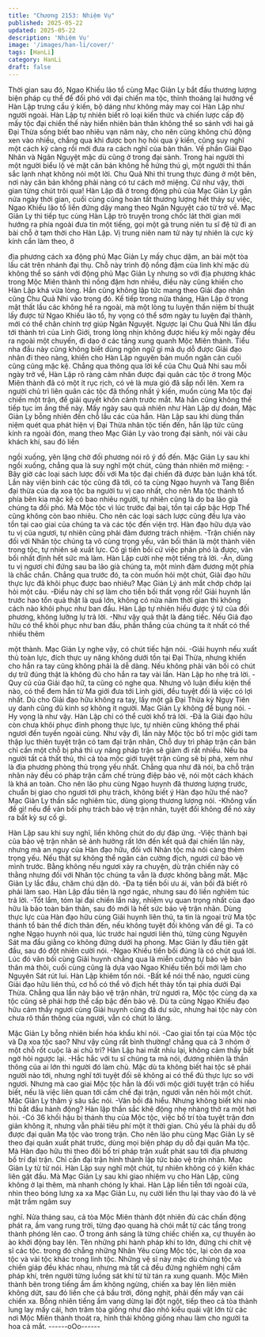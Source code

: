 ```yaml
---
title: "Chương 2153: Nhiệm Vụ"
published: 2025-05-22
updated: 2025-05-22
description: 'Nhiệm Vụ'
image: '/images/han-li/cover/'
tags: [HanLi]
category: HanLi
draft: false
---
```


Thời gian sau đó, Ngao Khiếu lão tổ cùng Mạc Giản Ly bắt đầu
thương lượng biện pháp cụ thể để đối phó với đại chiến ma tộc,
thỉnh thoảng lại hướng về Hàn Lập trưng cầu ý kiến, bộ dáng như
không mảy may coi Hàn Lập như người ngoài.
Hàn Lập tự nhiên biết rõ loại kiến thức và chiến lược cấp độ mấy
tộc đại chiến thế này hiển nhiên bản thân không thể so sánh với
hai gã Đại Thừa sống biết bao nhiêu vạn năm này, cho nên cũng
không chủ động xen vào nhiều, chẳng qua khi được bọn họ hỏi
qua ý kiến, cũng suy nghĩ một cách kỹ càng rồi mới đưa ra cách
nghĩ của bản thân.
Về phần Giải Đạo Nhân và Ngân Nguyệt mặc dù cũng ở trong đại
sảnh.
Trong hai người thì một người biểu lộ vẻ mặt căn bản không hề
hứng thú gì, một người thì thần sắc lạnh nhạt không nói một lời.
Chu Quả Nhi thì trung thực đúng ở một bên, nơi này căn bản
không phải nàng có tư cách mở miệng.
Cứ như vậy, thời gian từng chút trôi qua!
Hàn Lập đã ở trong động phủ của Mạc Giản Ly gần nửa ngày thời
gian, cuối cùng cũng hoàn tất thương lượng hết thảy sự việc,
Ngao Khiếu lão tổ liền đứng dậy mang theo Ngân Nguyệt cáo từ
trở về.
Mạc Giản Ly thì tiếp tục cùng Hàn Lập trò truyện trong chốc lát
thời gian mới hướng ra phía ngoài đưa tin một tiếng, gọi một gã
trung niên tu sĩ đệ tử đi an bài chỗ ở tạm thời cho Hàn Lập.
Vị trung niên nam tử này tự nhiên là cực kỳ kính cẩn làm theo, ở

địa phương cách xa động phủ Mạc Giản Ly mấy chục dặm, an bài
một tòa lầu cát trên nhánh đại thụ.
Chỗ này trình độ nồng đậm của linh khí mặc dù không thể so
sánh với động phủ Mạc Giản Ly nhưng so với địa phương khác
trong Mộc Miên thành thì nồng đậm hơn nhiều, điều này cũng
khiến cho Hàn Lập khá vừa lòng.
Hắn cũng không lập tức mang theo Giải đạo nhân cũng Chu Quả
Nhi vào trong đó.
Kế tiếp trong nửa tháng, Hàn Lập ở trong mật thất lầu các không
hề ra ngoài, mà một lòng tu luyện thần niệm bí thuật lấy được từ
Ngao Khiếu lão tổ, hy vọng có thể sớm ngày tu luyện đại thành,
mới có thể chân chính trợ giúp Ngân Nguyệt.
Ngược lại Chu Quả Nhi lần đầu tới thành trì của Linh Giới, trong
lòng nhịn không được hiếu kỳ mỗi ngày đều ra ngoài một chuyến,
đi dạo ở các tầng xung quanh Mộc Miên thành.
Tiểu nha đầu này cũng không biết dùng ngôn ngữ gì mà dụ dỗ
được Giải đạo nhân đi theo nàng, khiến cho Hàn Lập nguyên bản
muốn ngăn cản cuối cũng cũng mặc kệ.
Chẳng qua thông qua lời kể của Chu Quả Nhi sau mỗi ngày trở
về, Hàn Lập rõ ràng cảm nhân được đại quân các tộc ở trong Mộc
Miên thành đã có một ít rục rịch, có vẻ là mưa gió đã sắp nổi lên.
Xem ra người chủ trì liên quân các tộc đã thống nhất ý kiến, muốn
cùng Ma tộc đại chiến một trận, để giải quyết khốn cảnh trước
mắt.
Mà hắn cũng không thế tiếp tục im ắng thế này.
Mấy ngày sau quả nhiên như Hàn Lập dự đoán, Mặc Giản Ly
bỗng nhiên đến chỗ lầu các của hắn.
Hàn Lập sau khi dùng thần niệm quét qua phát hiện vị Đại Thừa
nhân tộc tiến đến, hắn lập tức cũng kính ra ngoài đón, mang theo
Mạc Giản Ly vào trong đại sảnh, nói vài câu khách khí, sau đó liền

ngồi xuống, yên lặng chờ đối phương nói rõ ý đồ đến.
Mặc Giản Ly sau khi ngồi xuống, chẳng qua là suy nghĩ một chút,
cũng thản nhiên mở miệng:
-Bây giờ các loại sách lược đối với Ma tộc đại chiến đã được bàn
luận khá tốt. Lần này viện binh các tộc cũng đã tới, có ta cùng
Ngạo huynh và Tang Biển đại thừa của dạ xoa tộc ba người tu vị
cao nhất, cho nên Ma tộc thánh tổ phía bên kia mặc kệ có bao
nhiêu người, tự nhiên cũng là do ba lão già chúng ta đối phó. Mà
Mộc tộc vì lúc trước đại bại, tồn tại cấp bậc Hợp Thể cũng không
còn bao nhiêu. Cho nên các loại sách lược cũng đều lựa vào tồn
tại cao giai của chúng ta và các tộc đến viện trợ.
Hàn đạo hữu dựa vào tu vị của ngươi, tự nhiên cũng phải đảm
đương trách nhiệm.
-Trận chiến này đối với Nhân tộc chúng ta vô cùng trọng yếu, vãn
bối thân là một thành viên trong tộc, tự nhiên sẽ xuất lực. Có gì
tiền bối cứ việc phân phó là được, vãn bối nhất định hết sức mà
làm.
Hàn Lập cười nhẹ một tiếng trả lời.
-Ân, dùng tu vị ngươi chỉ đứng sau ba lão già chúng ta, một mình
đảm đương một phía là chắc chắn. Chẳng qua trước đó, ta còn
muốn hỏi một chút, Giải đạo hữu thực lực đã khôi phục được bao
nhiêu?
Mạc Giản Lý ánh mắt chớp chớp lại hỏi một câu.
-Điểu này chỉ sợ làm cho tiền bối thất vọng rồi! Giải huynh lần
trước hao tổn quả thật là quá lớn, không có nửa năm thời gian thì
không cách nào khôi phục như ban đầu.
Hàn Lập tự nhiên hiểu được ý tứ của đối phương, không lưỡng lự
trả lời.
-Như vậy quả thật là đáng tiếc. Nếu Giả đạo hữu có thể khôi phục
như ban đầu, phần thắng của chúng ta ít nhất có thể nhiều thêm

một thành.
Mạc Giản Ly nghe vậy, có chút tiếc hận nói.
-Giải huynh nếu xuất thủ toàn lực, đích thực uy năng không dưới
tồn tại Đại Thừa, nhưng khiến cho hắn ra tay cũng không phải là
dễ dàng. Nếu không phải vãn bối có chút dự trữ đúng thật là
không đủ cho hắn ra tay vài lần.
Hàn Lập ho nhẹ trả lời.
-Quy củ của Giải đạo hữ, ta cũng có nghe qua. Nhưng vô luận
điều kiện thế nào, có thể đem hắn từ Ma giới đưa tới Linh giới,
đều tuyệt đối là việc có lợi nhất. Dù cho Giải đạo hữu không ra
tay, lấy một gã Đại Thừa kỳ Ngụy Tiên uy danh cũng đủ kinh sợ
không ít người.
Mạc Giản Ly không để bụng nói.
-Hy vọng là như vậy.
Hàn Lập chỉ có thể cười khổ trả lời.
-Đã là Giải đạo hữu còn chưa khôi phục đỉnh phong thực lực, tự
nhiên cũng không thể phái ngươi đến tuyến ngoài cùng. Như vậy
đi, lần này Mộc tộc bố trí mộc giới tam thập lục thiên tuyệt trận có
tam đại trận nhãn, Chỗ duy trì pháp trận căn bản chỉ cần một chỗ
bị phá thì uy năng pháp trận sẽ giảm đi rất nhiều. Nếu ba người
tất cả thất thủ, thì cả tòa mộc giới tuyệt trận cũng sẽ bị phá, xem
như là địa phương phòng thủ trọng yếu nhất. Chẳng qua như đã
nói, ba chỗ trận nhãn này đều có pháp trận cấm chế trùng điệp
bảo vệ, nói một cách khách là khá an toàn. Cho nên lão phu cùng
Ngạo huynh đã thương lượng trước, chuẩn bị giao cho ngươi tới
phụ trách, không biết ý Hàn đạo hữu thế nào?
Mạc Giản Ly thần sắc nghiêm túc, dùng giọng thương lượng nói.
-Không vấn đề gì! nếu để vãn bối phụ trách bảo vệ trận nhãn,
tuyệt đối không để nó xảy ra bất kỳ sự cố gì.

Hàn Lập sau khi suy nghĩ, liền không chút do dự đáp ứng.
-Việc thành bại của bảo vệ trận nhãn sẽ ảnh hưởng rất lớn đến
kết quả đại chiến lần này, nhưng mà an nguy của Hàn đạo hữu,
đối với Nhân tộc mà nói càng thêm trọng yếu. Nếu thật sự không
thể ngăn cản cường địch, ngươi cứ bảo vệ mình trước. Bằng
không nếu ngươi xảy ra chuyện, dù trận chiến này có thằng
nhưng đối với Nhân tộc chúng ta vẫn là được không bằng mất.
Mặc Giản Ly lắc đầu, chăm chú dặn dò.
-Đa tạ tiền bối ưu ái, vãn bối đã biết rõ phải làm sao.
Hàn Lập đầu tiên là ngơ ngác, nhưng sau đó liền nghiêm túc trả
lời.
-Tốt lắm, tóm lại đại chiến lần này, nhiệm vụ quan trọng nhất của
đạo hữu là bảo toàn bản thân, sau đó mới là hết sức bảo vệ trận
nhãn. Dùng thực lực của Hàn đạo hữu cùng Giải huynh liên thủ,
ta tin là ngoại trừ Ma tộc thánh tổ bản thể đích thân đến, nếu
không tuyệt đối không vấn đề gì. Ta có nghe Ngạo huynh nói qua,
lúc trước hai ngươi liên thủ, từng cùng Nguyên Sát ma đầu giằng
co không đứng dưới hạ phong.
Mạc Giản ly đầu tiên gật đầu, sau đó đột nhiên cười nói.
-Ngao Khiếu tiền bối đúng là có chút quá lời. Lúc đó vãn bối cùng
Giải huynh chẳng qua là miễn cưỡng tự bảo vệ bản thân mà thôi,
cuối cùng cũng là dựa vào Ngao Khiếu tiền bối mới làm cho
Nguyên Sát rút lui.
Hàn Lập khiêm tốn nói.
-Bất kể nói thể nào, ngươi cùng Giải đạo hữu liên thủ, cơ hồ có
thể vô địch hết thảy tồn tại phía dưới Đại Thừa. Chẳng qua lần
này bảo vệ trận nhãn, trừ ngươi ra, Mộc tộc cùng dạ xa tộc cũng
sẽ phái hợp thể cấp bậc đến bảo vệ. Dù ta cũng Ngạo Khiếu đạo
hữu cảm thấy ngươi cùng Giải huynh cũng đã dư sức, nhưng hai
tộc này còn chưa rõ thần thông của ngươi, vẫn có chút lo lăng.

Mặc Giản Ly bỗng nhiên biến hóa khẩu khí nói.
-Cao giai tồn tại của Mộc tộc và Dạ xoa tộc sao? Như vậy cũng
rất bình thường! chẳng qua cả 3 nhóm ở một chỗ rốt cuộc là ai
chủ trì?
Hàn Lập hai mắt nhíu lại, không cảm thấy bất ngờ hỏi ngược lại.
-Hắc hắc với tu sĩ chúng ta mà nói, đương nhiên là thần thông
của ai lớn thì người đó làm chủ. Mặc dù ta không biết hai tộc sẽ
phái người nào tới, nhưng nghĩ tới tuyệt đối sẽ không ai có thể đủ
thực lực so với ngươi. Nhưng mà cao giai Mộc tộc hẳn là đối với
mộc giới tuyệt trận có hiểu biết, nếu là việc liên quan tới cấm chế
đại trận, ngươi vẫn nên hỏi một chút.
Mặc Giản Ly thâm ý sâu sắc nói.
-Vãn bối đã hiểu. Nhưng không biết khi nào thì bắt đầu hành
động?
Hàn lập thần sắc khẽ động nhẹ nhàng thở ra một hơi hỏi.
-Có 36 khối hậu bị thánh thụ của Mộc tộc, việc bố trí tòa tuyệt trận
đơn giản không ít, nhưng vẫn phải tiêu phí một ít thời gian. Chủ
yếu là phải dụ dỗ được đại quân Ma tộc vào trong trận. Cho nên
lão phu cùng Mạc Giản Ly sẽ theo đại quân xuất phát trước, dùng
mọi biện pháp dụ dỗ đại quân Ma tộc. Mà Hàn đạo hữu thì theo
đôi bố trí pháp trận xuất phát sau tới địa phương bố trí đại trận.
Chỉ cần đại trận hình thành lập tức bảo vệ trận nhãn.
Mạc Giản Ly từ từ nói.
Hàn Lập suy nghĩ một chút, tự nhiên không có ý kiến khác liên gật
đầu.
Mà Mạc Giản Ly sau khi giao nhiệm vụ cho Hàn Lập, cũng không
ở lại thêm, mà nhanh chóng ly khai.
Hàn Lập liền tiễn tới ngoài cửa, nhìn theo bóng lưng xa xa Mạc
Giản Lu, nụ cười liền thu lại thay vào đó là vẻ mặt trầm ngâm suy

nghĩ.
Nửa tháng sau, cả tòa Mộc Miên thành đột nhiên đủ các chấn
động phát ra, ầm vang rung trời, từng đạo quang hà chói mắt từ
các tầng trong thành phóng lên cao.
Ở trong ánh sáng là từng chiếc chiến xa, cự thuyền ào ào khởi
động bay lên.
Tên những phi hành pháp khí to lớn, đứng chi chít vệ sĩ các tộc.
trong đó chẳng những Nhân Yêu cùng Mộc tộc, lại còn dạ xoa tộc
và vài tộc khác trong linh tộc.
Những vệ sĩ này mặc dù chủng tộc và chiến giáp đều khác nhau,
nhưng mà tất cả đều đứng nghiêm nghị cầm pháp khí, trên người
từng luồng sát khí từ từ tán ra xung quanh.
Mộc Miên thành bên trong tiếng ầm ầm không ngừng, chiến xa
bay lên liên miên không dứt, sau đó liền che cả bầu trời, đông
nghịt, phải đến mấy vạn cái chiến xa.
Bỗng nhiên tiếng ầm vang dừng lại đột ngột, tiếp theo cả tòa
thành lung lay mấy cái, hơn trăm tòa giống như đảo nhỏ kiểu quái
vật lớn từ các nơi Mộc Miên thành thoát ra, hình thái không giống
nhau làm cho người ta hoa cả mắt.
------oOo------
